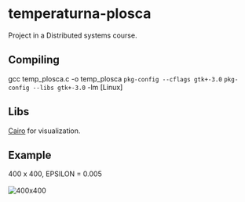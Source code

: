# temperaturna-plosca
Project in a Distributed systems course.

## Compiling
gcc temp_plosca.c -o temp_plosca `pkg-config --cflags gtk+-3.0` `pkg-config --libs gtk+-3.0` -lm \[Linux\]

## Libs
[Cairo](https://www.cairographics.org/) for visualization.

## Example
400 x 400, EPSILON = 0.005 <br /><br />
![400x400](https://github.com/matejklemen/temperaturna-plosca/blob/master/plosca.png)
